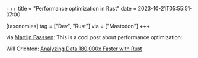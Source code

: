 +++
title = "Performance optimization in Rust"
date = 2023-10-21T05:55:51-07:00

[taxonomies]
tag = ["Dev", "Rust"]
via = ["Mastodon"]
+++

via [Martijn Faassen](https://fosstodon.org/@faassen/111272643802017828): This is a cool post about performance optimization:

<!-- more -->

Will Crichton: [Analyzing Data 180,000x Faster with Rust](https://willcrichton.net/notes/k-corrset/)
